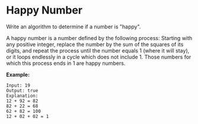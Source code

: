 # Happy Number

Write an algorithm to determine if a number is "happy".

A happy number is a number defined by the following process: Starting with any positive integer, replace the number by the sum of the squares of its digits, and repeat the process until the number equals 1 (where it will stay), or it loops endlessly in a cycle which does not include 1. Those numbers for which this process ends in 1 are happy numbers.

**Example:** 

```
Input: 19
Output: true
Explanation: 
12 + 92 = 82
82 + 22 = 68
62 + 82 = 100
12 + 02 + 02 = 1
```